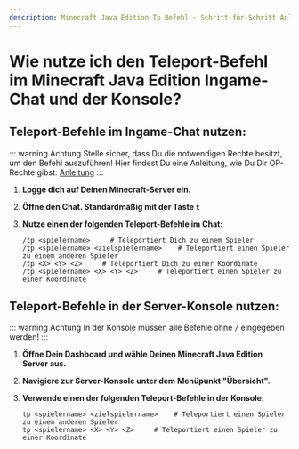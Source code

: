 ```yaml
---
description: Minecraft Java Edition Tp Befehl - Schritt-für-Schritt Anleitung zum Teleportieren auf deinem Server.
---
```


# Wie nutze ich den Teleport-Befehl im Minecraft Java Edition Ingame-Chat und der Konsole?

## Teleport-Befehle im Ingame-Chat nutzen:

::: warning Achtung
Stelle sicher, dass Du die notwendigen Rechte besitzt, um den Befehl auszuführen! Hier findest Du eine Anleitung, wie Du Dir OP-Rechte gibst: [Anleitung](../op-rechte-vergeben.md)
:::

1. <strong>Logge dich auf Deinen Minecraft-Server ein.</strong>

2. <strong>Öffne den Chat. Standardmäßig mit der Taste ```t```</strong>

3. <strong>Nutze einen der folgenden Teleport-Befehle im Chat:</strong>

    ```
    /tp <spielername>     # Teleportiert Dich zu einem Spieler
    /tp <spielername> <zielspielername>    # Teleportiert einen Spieler zu einem anderen Spieler
    /tp <X> <Y> <Z>     # Teleportiert Dich zu einer Koordinate
    /tp <spielername> <X> <Y> <Z>     # Teleportiert einen Spieler zu einer Koordinate
    ```


## Teleport-Befehle in der Server-Konsole nutzen:

::: warning Achtung
In der Konsole müssen alle Befehle ohne ```/``` eingegeben werden!
:::

1. <strong>Öffne Dein Dashboard und wähle Deinen Minecraft Java Edition Server aus.</strong>

2. <strong>Navigiere zur Server-Konsole unter dem Menüpunkt "Übersicht".</strong>

3. <strong>Verwende einen der folgenden Teleport-Befehle in der Konsole:</strong>

    ```
    tp <spielername> <zielspielername>    # Teleportiert einen Spieler zu einem anderen Spieler
    tp <spielername> <X> <Y> <Z>     # Teleportiert einen Spieler zu einer Koordinate
    ```